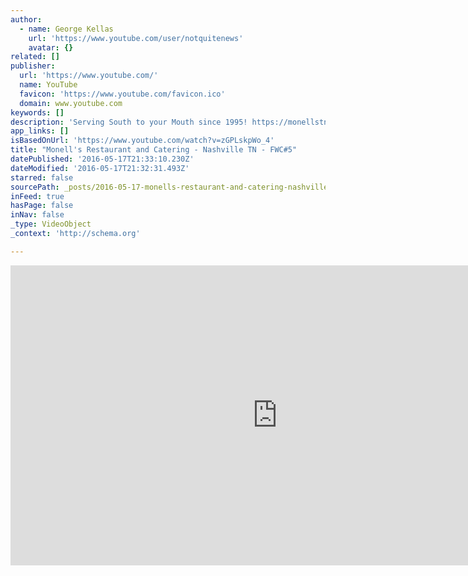 ```yaml
---
author:
  - name: George Kellas
    url: 'https://www.youtube.com/user/notquitenews'
    avatar: {}
related: []
publisher:
  url: 'https://www.youtube.com/'
  name: YouTube
  favicon: 'https://www.youtube.com/favicon.ico'
  domain: www.youtube.com
keywords: []
description: 'Serving South to your Mouth since 1995! https://monellstn.com/ facebook.com/foodworldculture'
app_links: []
isBasedOnUrl: 'https://www.youtube.com/watch?v=zGPLskpWo_4'
title: "Monell's Restaurant and Catering - Nashville TN - FWC#5"
datePublished: '2016-05-17T21:33:10.230Z'
dateModified: '2016-05-17T21:32:31.493Z'
starred: false
sourcePath: _posts/2016-05-17-monells-restaurant-and-catering-nashville-tn-fwc5.md
inFeed: true
hasPage: false
inNav: false
_type: VideoObject
_context: 'http://schema.org'

---
```

<iframe src="https://cdn.embedly.com/widgets/media.html?src=https%3A%2F%2Fwww.youtube.com%2Fembed%2FzGPLskpWo_4%3Ffeature%3Doembed&amp;url=http%3A%2F%2Fwww.youtube.com%2Fwatch%3Fv%3DzGPLskpWo_4&amp;image=https%3A%2F%2Fi.ytimg.com%2Fvi%2FzGPLskpWo_4%2Fhqdefault.jpg&amp;key=b7d04c9b404c499eba89ee7072e1c4f7&amp;type=text%2Fhtml&amp;schema=youtube" width="854" height="480" scrolling="no" frameborder="0" allowfullscreen="" style=""></iframe>